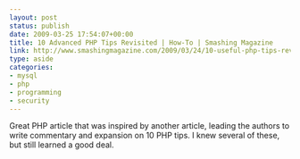 ```yaml
---
layout: post
status: publish
date: 2009-03-25 17:54:07+00:00
title: 10 Advanced PHP Tips Revisited | How-To | Smashing Magazine
link: http://www.smashingmagazine.com/2009/03/24/10-useful-php-tips-revisited/
type: aside
categories:
- mysql
- php
- programming
- security
---
```


Great PHP article that was inspired by another article, leading the authors to write commentary and expansion on 10 PHP tips. I knew several of these, but still learned a good deal.
